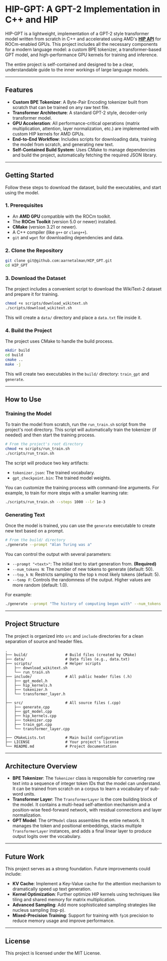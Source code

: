 # HIP-GPT: A GPT-2 Implementation in C++ and HIP

[](https://opensource.org/licenses/MIT)

HIP-GPT is a lightweight, implementation of a GPT-2 style transformer model written from scratch in C++ and accelerated using AMD's **[HIP API](https://rocm.docs.amd.com/en/latest/understand/hip_api/hip_api.html)** for ROCm-enabled GPUs. This project includes all the necessary components for a modern language model: a custom BPE tokenizer, a transformer-based GPT model, and high-performance GPU kernels for training and inference.

The entire project is self-contained and designed to be a clear, understandable guide to the inner workings of large language models.

-----

## Features

  * **Custom BPE Tokenizer**: A Byte-Pair Encoding tokenizer built from scratch that can be trained on any raw text file.
  * **Transformer Architecture**: A standard GPT-2 style, decoder-only transformer model.
  * **GPU Acceleration**: All performance-critical operations (matrix multiplication, attention, layer normalization, etc.) are implemented with custom HIP kernels for AMD GPUs.
  * **End-to-End Workflow**: Includes scripts for downloading data, training the model from scratch, and generating new text.
  * **Self-Contained Build System**: Uses CMake to manage dependencies and build the project, automatically fetching the required JSON library.

-----

## Getting Started

Follow these steps to download the dataset, build the executables, and start using the model.

### **1. Prerequisites**

  * An **AMD GPU** compatible with the ROCm toolkit.
  * The **ROCm Toolkit** (version 5.0 or newer) installed.
  * **CMake** (version 3.21 or newer).
  * A C++ compiler (like `g++` or `clang++`).
  * `git` and `wget` for downloading dependencies and data.

### **2. Clone the Repository**

```bash
git clone git@github.com:aarnetalman/HIP_GPT.git
cd HIP_GPT
```

### **3. Download the Dataset**

The project includes a convenient script to download the WikiText-2 dataset and prepare it for training.

```bash
chmod +x scripts/download_wikitext.sh
./scripts/download_wikitext.sh
```

This will create a `data/` directory and place a `data.txt` file inside it.

### **4. Build the Project**

The project uses CMake to handle the build process.

```bash
mkdir build
cd build
cmake ..
make -j
```

This will create two executables in the `build/` directory: `train_gpt` and `generate`.

-----

## How to Use

### **Training the Model**

To train the model from scratch, run the `run_train.sh` script from the project's root directory. This script will automatically train the tokenizer (if needed) and then start the training process.

```bash
# From the project's root directory
chmod +x scripts/run_train.sh
./scripts/run_train.sh
```

The script will produce two key artifacts:

  * `tokenizer.json`: The trained vocabulary.
  * `gpt_checkpoint.bin`: The trained model weights.

You can customize the training process with command-line arguments. For example, to train for more steps with a smaller learning rate:

```bash
./scripts/run_train.sh --steps 1000 --lr 1e-3
```

### **Generating Text**

Once the model is trained, you can use the `generate` executable to create new text based on a prompt.

```bash
# From the build/ directory
./generate --prompt "Alan Turing was a"
```

You can control the output with several parameters:

  * `--prompt "<text>"`: The initial text to start generation from. **(Required)**
  * `--num_tokens N`: The number of new tokens to generate (default: 50).
  * `--top_k N`: Restricts sampling to the top `k` most likely tokens (default: 5).
  * `--temp F`: Controls the randomness of the output. Higher values are more random (default: 1.0).

For example:

```bash
./generate --prompt "The history of computing began with" --num_tokens 100 --top_k 50
```

-----

## Project Structure

The project is organized into `src` and `include` directories for a clean separation of source and header files.

```
.
├── build/                 # Build files (created by CMake)
├── data/                  # Data files (e.g., data.txt)
├── scripts/               # Helper scripts
│   ├── download_wikitext.sh
│   └── run_train.sh
├── include/               # All public header files (.h)
│   ├── gpt_model.h
│   ├── hip_kernels.h
│   ├── tokenizer.h
│   └── transformer_layer.h
│
├── src/                   # All source files (.cpp)
│   ├── generate.cpp
│   ├── gpt_model.cpp
│   ├── hip_kernels.cpp
│   ├── tokenizer.cpp
│   ├── train_gpt.cpp
│   └── transformer_layer.cpp
│
├── CMakeLists.txt         # Main build configuration
├── LICENSE                # Your project's license
└── README.md              # Project documentation
```

-----

## Architecture Overview

  * **BPE Tokenizer**: The `Tokenizer` class is responsible for converting raw text into a sequence of integer token IDs that the model can understand. It can be trained from scratch on a corpus to learn a vocabulary of sub-word units.
  * **Transformer Layer**: The `TransformerLayer` is the core building block of the model. It contains a multi-head self-attention mechanism and a position-wise feed-forward network, with residual connections and layer normalization.
  * **GPT Model**: The `GPTModel` class assembles the entire network. It manages the token and positional embeddings, stacks multiple `TransformerLayer` instances, and adds a final linear layer to produce output logits over the vocabulary.

-----

## Future Work

This project serves as a strong foundation. Future improvements could include:

  * **KV Cache**: Implement a Key-Value cache for the attention mechanism to dramatically speed up text generation.
  * **Kernel Optimization**: Further optimize HIP kernels using techniques like tiling and shared memory for matrix multiplication.
  * **Advanced Sampling**: Add more sophisticated sampling strategies like nucleus sampling (top-p).
  * **Mixed-Precision Training**: Support for training with `fp16` precision to reduce memory usage and improve performance.

-----

## License

This project is licensed under the MIT License.